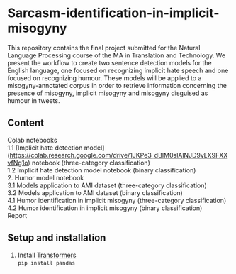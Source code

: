 # Sarcasm-identification-in-implicit-misogyny

This repository contains the final project submitted for the Natural Language Processing course of the MA in Translation and Technology. We present the workflow to create two sentence detection models for the English language, one focused on recognizing implicit hate speech and one focused on recognizing humour. These models will be applied to a misogyny-annotated corpus in order to retrieve information concerning the presence of misogyny, implicit misogyny and misogyny disguised as humour in tweets.

## Content
Colab notebooks <br/>
1.1 [Implicit hate detection model] (https://colab.research.google.com/drive/1JKPe3_dBIM0slAlNJD9vLX9FXXvfNg1o) notebook (three-category classification) <br/>
1.2 Implicit hate detection model notebook (binary classification) <br/>
2. Humor model notebook <br/>
3.1 Models application to AMI dataset (three-category classification) <br/>
3.2 Models application to AMI dataset (binary classification) <br/>
4.1 Humor identification in implicit misogyny (three-category classification) <br/>
4.2 Humor identification in implicit misogyny (binary classification) <br/>
Report

## Setup and installation

1. Install [Transformers](https://github.com/huggingface/transformers) <br />
`pip install pandas` <br />
